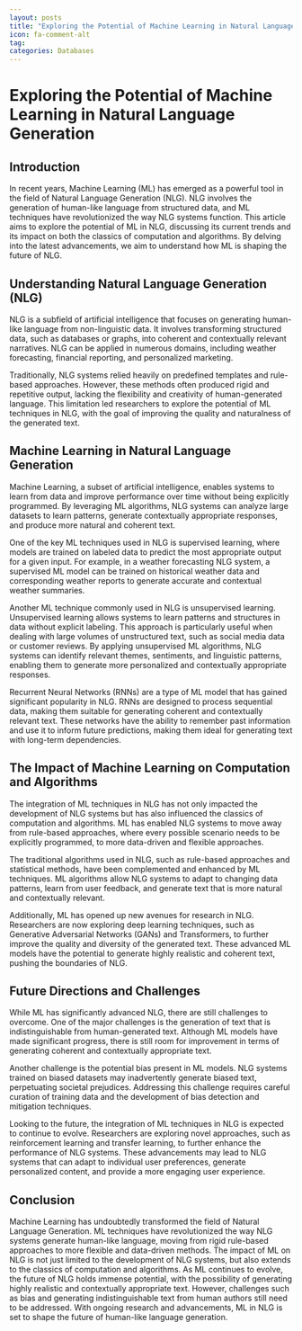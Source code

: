 ```yaml
---
layout: posts
title: "Exploring the Potential of Machine Learning in Natural Language Generation"
icon: fa-comment-alt
tag:      
categories: Databases
---
```



# Exploring the Potential of Machine Learning in Natural Language Generation

## Introduction

In recent years, Machine Learning (ML) has emerged as a powerful tool in the field of Natural Language Generation (NLG). NLG involves the generation of human-like language from structured data, and ML techniques have revolutionized the way NLG systems function. This article aims to explore the potential of ML in NLG, discussing its current trends and its impact on both the classics of computation and algorithms. By delving into the latest advancements, we aim to understand how ML is shaping the future of NLG.

## Understanding Natural Language Generation (NLG)

NLG is a subfield of artificial intelligence that focuses on generating human-like language from non-linguistic data. It involves transforming structured data, such as databases or graphs, into coherent and contextually relevant narratives. NLG can be applied in numerous domains, including weather forecasting, financial reporting, and personalized marketing.

Traditionally, NLG systems relied heavily on predefined templates and rule-based approaches. However, these methods often produced rigid and repetitive output, lacking the flexibility and creativity of human-generated language. This limitation led researchers to explore the potential of ML techniques in NLG, with the goal of improving the quality and naturalness of the generated text.

## Machine Learning in Natural Language Generation

Machine Learning, a subset of artificial intelligence, enables systems to learn from data and improve performance over time without being explicitly programmed. By leveraging ML algorithms, NLG systems can analyze large datasets to learn patterns, generate contextually appropriate responses, and produce more natural and coherent text.

One of the key ML techniques used in NLG is supervised learning, where models are trained on labeled data to predict the most appropriate output for a given input. For example, in a weather forecasting NLG system, a supervised ML model can be trained on historical weather data and corresponding weather reports to generate accurate and contextual weather summaries.

Another ML technique commonly used in NLG is unsupervised learning. Unsupervised learning allows systems to learn patterns and structures in data without explicit labeling. This approach is particularly useful when dealing with large volumes of unstructured text, such as social media data or customer reviews. By applying unsupervised ML algorithms, NLG systems can identify relevant themes, sentiments, and linguistic patterns, enabling them to generate more personalized and contextually appropriate responses.

Recurrent Neural Networks (RNNs) are a type of ML model that has gained significant popularity in NLG. RNNs are designed to process sequential data, making them suitable for generating coherent and contextually relevant text. These networks have the ability to remember past information and use it to inform future predictions, making them ideal for generating text with long-term dependencies.

## The Impact of Machine Learning on Computation and Algorithms

The integration of ML techniques in NLG has not only impacted the development of NLG systems but has also influenced the classics of computation and algorithms. ML has enabled NLG systems to move away from rule-based approaches, where every possible scenario needs to be explicitly programmed, to more data-driven and flexible approaches.

The traditional algorithms used in NLG, such as rule-based approaches and statistical methods, have been complemented and enhanced by ML techniques. ML algorithms allow NLG systems to adapt to changing data patterns, learn from user feedback, and generate text that is more natural and contextually relevant.

Additionally, ML has opened up new avenues for research in NLG. Researchers are now exploring deep learning techniques, such as Generative Adversarial Networks (GANs) and Transformers, to further improve the quality and diversity of the generated text. These advanced ML models have the potential to generate highly realistic and coherent text, pushing the boundaries of NLG.

## Future Directions and Challenges

While ML has significantly advanced NLG, there are still challenges to overcome. One of the major challenges is the generation of text that is indistinguishable from human-generated text. Although ML models have made significant progress, there is still room for improvement in terms of generating coherent and contextually appropriate text.

Another challenge is the potential bias present in ML models. NLG systems trained on biased datasets may inadvertently generate biased text, perpetuating societal prejudices. Addressing this challenge requires careful curation of training data and the development of bias detection and mitigation techniques.

Looking to the future, the integration of ML techniques in NLG is expected to continue to evolve. Researchers are exploring novel approaches, such as reinforcement learning and transfer learning, to further enhance the performance of NLG systems. These advancements may lead to NLG systems that can adapt to individual user preferences, generate personalized content, and provide a more engaging user experience.

## Conclusion

Machine Learning has undoubtedly transformed the field of Natural Language Generation. ML techniques have revolutionized the way NLG systems generate human-like language, moving from rigid rule-based approaches to more flexible and data-driven methods. The impact of ML on NLG is not just limited to the development of NLG systems, but also extends to the classics of computation and algorithms. As ML continues to evolve, the future of NLG holds immense potential, with the possibility of generating highly realistic and contextually appropriate text. However, challenges such as bias and generating indistinguishable text from human authors still need to be addressed. With ongoing research and advancements, ML in NLG is set to shape the future of human-like language generation.
